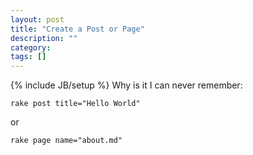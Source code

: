 ```yaml
---
layout: post
title: "Create a Post or Page"
description: ""
category: 
tags: []
---
```

{% include JB/setup %}
Why is it I can never remember:

	rake post title="Hello World"

or

	rake page name="about.md"